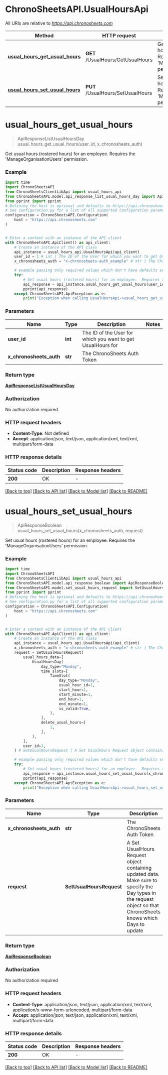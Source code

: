 # ChronoSheetsAPI.UsualHoursApi

All URIs are relative to *https://api.chronosheets.com*

Method | HTTP request | Description
------------- | ------------- | -------------
[**usual_hours_get_usual_hours**](UsualHoursApi.md#usual_hours_get_usual_hours) | **GET** /UsualHours/GetUsualHours | Get usual hours (rostered hours) for an employee.  Requires the &#39;ManageOrganisationUsers&#39; permission.
[**usual_hours_set_usual_hours**](UsualHoursApi.md#usual_hours_set_usual_hours) | **PUT** /UsualHours/SetUsualHours | Set usual hours (rostered hours) for an employee.  Requires the &#39;ManageOrganisationUsers&#39; permission.


# **usual_hours_get_usual_hours**
> ApiResponseListUsualHoursDay usual_hours_get_usual_hours(user_id, x_chronosheets_auth)

Get usual hours (rostered hours) for an employee.  Requires the 'ManageOrganisationUsers' permission.

### Example

```python
import time
import ChronoSheetsAPI
from ChronoSheetsClientLibApi import usual_hours_api
from ChronoSheetsAPI.model.api_response_list_usual_hours_day import ApiResponseListUsualHoursDay
from pprint import pprint
# Defining the host is optional and defaults to https://api.chronosheets.com
# See configuration.py for a list of all supported configuration parameters.
configuration = ChronoSheetsAPI.Configuration(
    host = "https://api.chronosheets.com"
)


# Enter a context with an instance of the API client
with ChronoSheetsAPI.ApiClient() as api_client:
    # Create an instance of the API class
    api_instance = usual_hours_api.UsualHoursApi(api_client)
    user_id = 1 # int | The ID of the User for which you want to get UsualHours for
    x_chronosheets_auth = "x-chronosheets-auth_example" # str | The ChronoSheets Auth Token

    # example passing only required values which don't have defaults set
    try:
        # Get usual hours (rostered hours) for an employee.  Requires the 'ManageOrganisationUsers' permission.
        api_response = api_instance.usual_hours_get_usual_hours(user_id, x_chronosheets_auth)
        pprint(api_response)
    except ChronoSheetsAPI.ApiException as e:
        print("Exception when calling UsualHoursApi->usual_hours_get_usual_hours: %s\n" % e)
```

### Parameters

Name | Type | Description  | Notes
------------- | ------------- | ------------- | -------------
 **user_id** | **int**| The ID of the User for which you want to get UsualHours for |
 **x_chronosheets_auth** | **str**| The ChronoSheets Auth Token |

### Return type

[**ApiResponseListUsualHoursDay**](ApiResponseListUsualHoursDay.md)

### Authorization

No authorization required

### HTTP request headers

 - **Content-Type**: Not defined
 - **Accept**: application/json, text/json, application/xml, text/xml, multipart/form-data

### HTTP response details
| Status code | Description | Response headers |
|-------------|-------------|------------------|
**200** | OK |  -  |

[[Back to top]](#) [[Back to API list]](../README.md#documentation-for-api-endpoints) [[Back to Model list]](../README.md#documentation-for-models) [[Back to README]](../README.md)

# **usual_hours_set_usual_hours**
> ApiResponseBoolean usual_hours_set_usual_hours(x_chronosheets_auth, request)

Set usual hours (rostered hours) for an employee.  Requires the 'ManageOrganisationUsers' permission.

### Example

```python
import time
import ChronoSheetsAPI
from ChronoSheetsClientLibApi import usual_hours_api
from ChronoSheetsAPI.model.api_response_boolean import ApiResponseBoolean
from ChronoSheetsAPI.model.set_usual_hours_request import SetUsualHoursRequest
from pprint import pprint
# Defining the host is optional and defaults to https://api.chronosheets.com
# See configuration.py for a list of all supported configuration parameters.
configuration = ChronoSheetsAPI.Configuration(
    host = "https://api.chronosheets.com"
)


# Enter a context with an instance of the API client
with ChronoSheetsAPI.ApiClient() as api_client:
    # Create an instance of the API class
    api_instance = usual_hours_api.UsualHoursApi(api_client)
    x_chronosheets_auth = "x-chronosheets-auth_example" # str | The ChronoSheets Auth Token
    request = SetUsualHoursRequest(
        usual_hours_data=[
            UsualHoursDay(
                day_type="Monday",
                time_slots=[
                    TimeSlot(
                        day_type="Monday",
                        usual_hour_id=1,
                        start_hour=1,
                        start_minute=1,
                        end_hour=1,
                        end_minute=1,
                        is_valid=True,
                    ),
                ],
                delete_usual_hours=[
                    1,
                ],
            ),
        ],
        user_id=1,
    ) # SetUsualHoursRequest | A Set UsualHours Request object containing updated data.  Make sure to specify the Day types in the request object so that ChronoSheets knows which Days to update

    # example passing only required values which don't have defaults set
    try:
        # Set usual hours (rostered hours) for an employee.  Requires the 'ManageOrganisationUsers' permission.
        api_response = api_instance.usual_hours_set_usual_hours(x_chronosheets_auth, request)
        pprint(api_response)
    except ChronoSheetsAPI.ApiException as e:
        print("Exception when calling UsualHoursApi->usual_hours_set_usual_hours: %s\n" % e)
```

### Parameters

Name | Type | Description  | Notes
------------- | ------------- | ------------- | -------------
 **x_chronosheets_auth** | **str**| The ChronoSheets Auth Token |
 **request** | [**SetUsualHoursRequest**](SetUsualHoursRequest.md)| A Set UsualHours Request object containing updated data.  Make sure to specify the Day types in the request object so that ChronoSheets knows which Days to update |

### Return type

[**ApiResponseBoolean**](ApiResponseBoolean.md)

### Authorization

No authorization required

### HTTP request headers

 - **Content-Type**: application/json, text/json, application/xml, text/xml, application/x-www-form-urlencoded, multipart/form-data
 - **Accept**: application/json, text/json, application/xml, text/xml, multipart/form-data

### HTTP response details
| Status code | Description | Response headers |
|-------------|-------------|------------------|
**200** | OK |  -  |

[[Back to top]](#) [[Back to API list]](../README.md#documentation-for-api-endpoints) [[Back to Model list]](../README.md#documentation-for-models) [[Back to README]](../README.md)

